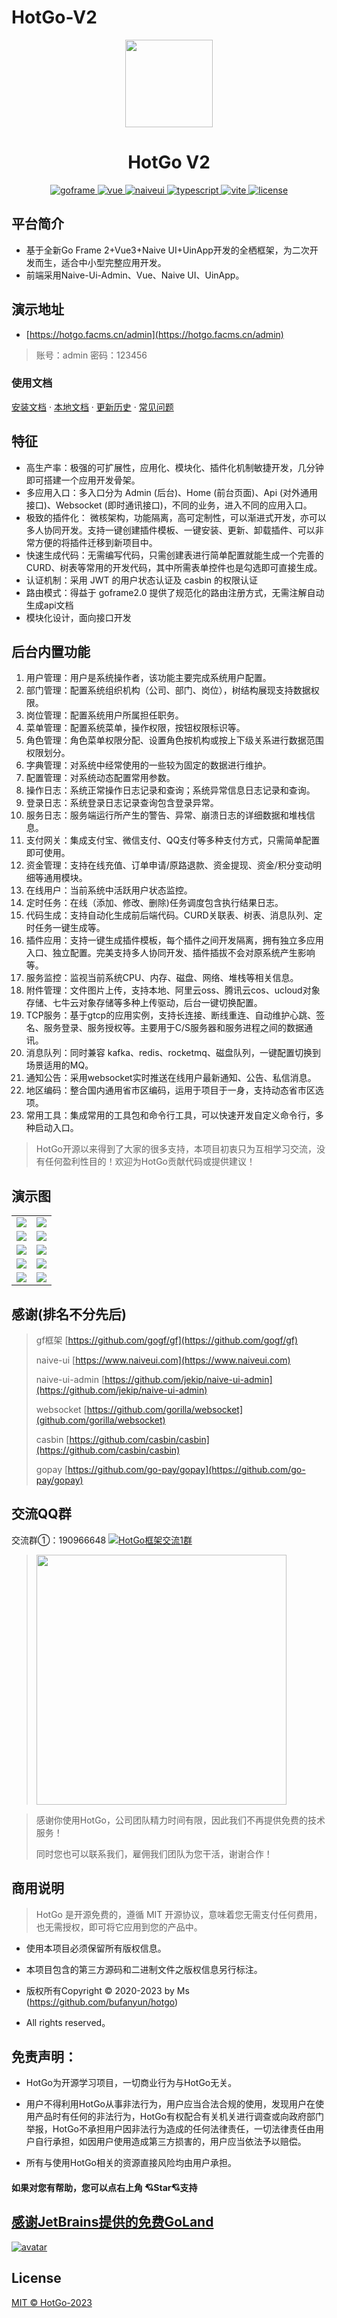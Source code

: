 # HotGo-V2
<div align="center">
	<img width="140px" src="https://bufanyun.cn-bj.ufileos.com/hotgo/logo.sig.png">
    <p>
        <h1>HotGo V2</h1>
    </p>
    <p align="center">
        <a href="https://goframe.org/pages/viewpage.action?pageId=1114119" target="_blank">
	        <img src="https://img.shields.io/badge/goframe-2.4-green" alt="goframe">
	    </a>
	    <a href="https://v3.vuejs.org/" target="_blank">
	        <img src="https://img.shields.io/badge/vue.js-vue3.x-green" alt="vue">
	    </a>
	    <a href="https://www.naiveui.com" target="_blank">
	        <img src="https://img.shields.io/badge/naiveui-%3E2.0.0-blue" alt="naiveui">
	    </a>
		<a href="https://www.tslang.cn/" target="_blank">
	        <img src="https://img.shields.io/badge/typescript-%3E4.0.0-blue" alt="typescript">
	    </a>
		<a href="https://vitejs.dev/" target="_blank">
		    <img src="https://img.shields.io/badge/vite-%3E2.0.0-yellow" alt="vite">
		</a>
		<a href="https://github.com/bufanyun/hotgo/blob/v2.0/LICENSE" target="_blank">
		    <img src="https://img.shields.io/badge/license-MIT-success" alt="license">
		</a>
	</p>
</div>


## 平台简介
* 基于全新Go Frame 2+Vue3+Naive UI+UinApp开发的全栖框架，为二次开发而生，适合中小型完整应用开发。
* 前端采用Naive-Ui-Admin、Vue、Naive UI、UinApp。

## 演示地址
-  [https://hotgo.facms.cn/admin](https://hotgo.facms.cn/admin)
>  账号：admin  密码：123456

### 使用文档

[安装文档](docs/guide-zh-CN/start-installation.md) · [本地文档](docs/guide-zh-CN/README.md) · [更新历史](docs/guide-zh-CN/start-update-log.md) · [常见问题](docs/guide-zh-CN/start-issue.md)


## 特征
* 高生产率：极强的可扩展性，应用化、模块化、插件化机制敏捷开发，几分钟即可搭建一个应用开发骨架。
* 多应用入口：多入口分为 Admin (后台)、Home (前台页面)、Api (对外通用接口)、Websocket (即时通讯接口)，不同的业务，进入不同的应用入口。
* 极致的插件化： 微核架构，功能隔离，高可定制性，可以渐进式开发，亦可以多人协同开发。支持一键创建插件模板、一键安装、更新、卸载插件、可以非常方便的将插件迁移到新项目中。
* 快速生成代码：无需编写代码，只需创建表进行简单配置就能生成一个完善的 CURD、树表等常用的开发代码，其中所需表单控件也是勾选即可直接生成。
* 认证机制：采用 JWT 的用户状态认证及 casbin 的权限认证
* 路由模式：得益于 goframe2.0 提供了规范化的路由注册方式，无需注解自动生成api文档
* 模块化设计，面向接口开发


## 后台内置功能
1. 用户管理：用户是系统操作者，该功能主要完成系统用户配置。
2. 部门管理：配置系统组织机构（公司、部门、岗位），树结构展现支持数据权限。
3. 岗位管理：配置系统用户所属担任职务。
4. 菜单管理：配置系统菜单，操作权限，按钮权限标识等。
5. 角色管理：角色菜单权限分配、设置角色按机构或按上下级关系进行数据范围权限划分。
6. 字典管理：对系统中经常使用的一些较为固定的数据进行维护。
7. 配置管理：对系统动态配置常用参数。
8. 操作日志：系统正常操作日志记录和查询；系统异常信息日志记录和查询。
9. 登录日志：系统登录日志记录查询包含登录异常。
10. 服务日志：服务端运行所产生的警告、异常、崩溃日志的详细数据和堆栈信息。
11. 支付网关：集成支付宝、微信支付、QQ支付等多种支付方式，只需简单配置即可使用。
12. 资金管理：支持在线充值、订单申请/原路退款、资金提现、资金/积分变动明细等通用模块。
13. 在线用户：当前系统中活跃用户状态监控。
14. 定时任务：在线（添加、修改、删除)任务调度包含执行结果日志。
15. 代码生成：支持自动化生成前后端代码。CURD关联表、树表、消息队列、定时任务一键生成等。
16. 插件应用：支持一键生成插件模板，每个插件之间开发隔离，拥有独立多应用入口、独立配置。完美支持多人协同开发、插件插拔不会对原系统产生影响等。
17. 服务监控：监视当前系统CPU、内存、磁盘、网络、堆栈等相关信息。
18. 附件管理：文件图片上传，支持本地、阿里云oss、腾讯云cos、ucloud对象存储、七牛云对象存储等多种上传驱动，后台一键切换配置。
19. TCP服务：基于gtcp的应用实例，支持长连接、断线重连、自动维护心跳、签名、服务登录、服务授权等。主要用于C/S服务器和服务进程之间的数据通讯。
20. 消息队列：同时兼容 kafka、redis、rocketmq、磁盘队列，一键配置切换到场景适用的MQ。
21. 通知公告：采用websocket实时推送在线用户最新通知、公告、私信消息。
22. 地区编码：整合国内通用省市区编码，运用于项目于一身，支持动态省市区选项。
23. 常用工具：集成常用的工具包和命令行工具，可以快速开发自定义命令行，多种启动入口。


> HotGo开源以来得到了大家的很多支持，本项目初衷只为互相学习交流，没有任何盈利性目的！欢迎为HotGo贡献代码或提供建议！


## 演示图

<table>
    <tr>
        <td><img src="https://bufanyun.cn-bj.ufileos.com/hotgo/example/1.png"/></td>
        <td><img src="https://bufanyun.cn-bj.ufileos.com/hotgo/example/2.png"/></td>
    </tr>
    <tr>
        <td><img src="https://bufanyun.cn-bj.ufileos.com/hotgo/example/3.png"/></td>
        <td><img src="https://bufanyun.cn-bj.ufileos.com/hotgo/example/4.png"/></td>
    </tr>
    <tr>
        <td><img src="https://bufanyun.cn-bj.ufileos.com/hotgo/example/5.png"/></td>
        <td><img src="https://bufanyun.cn-bj.ufileos.com/hotgo/example/6.png"/></td>
    </tr>
    <tr>
        <td><img src="https://bufanyun.cn-bj.ufileos.com/hotgo/example/7.png"/></td>
        <td><img src="https://bufanyun.cn-bj.ufileos.com/hotgo/example/8.png"/></td>
    </tr>
    <tr>
        <td><img src="https://bufanyun.cn-bj.ufileos.com/hotgo/example/9.png"/></td>
        <td><img src="https://bufanyun.cn-bj.ufileos.com/hotgo/example/10.png"/></td>
    </tr>
</table>

## 感谢(排名不分先后)
> gf框架 [https://github.com/gogf/gf](https://github.com/gogf/gf)
>
> naive-ui [https://www.naiveui.com](https://www.naiveui.com)
>
> naive-ui-admin [https://github.com/jekip/naive-ui-admin](https://github.com/jekip/naive-ui-admin)
>
> websocket [https://github.com/gorilla/websocket](github.com/gorilla/websocket)
> 
> casbin [https://github.com/casbin/casbin](https://github.com/casbin/casbin)
>
> gopay [https://github.com/go-pay/gopay](https://github.com/go-pay/gopay)



## 交流QQ群
交流群①：190966648  <a target="_blank" href="https://qm.qq.com/cgi-bin/qm/qr?k=mJafkvme3VNyiQlCFIFNRtY8Xlr7pj9U&jump_from=webapi&authKey=jL10vIESr+vO8wpxwyd6DlChzkrbHpzN9uhAsIHgAinL/Vvd+nvuRyilf2UqUlCy"><img border="0" src="https://bufanyun.cn-bj.ufileos.com/hotgo/group.png" alt="HotGo框架交流1群" title="HotGo框架交流1群"></a>
> <img src="https://bufanyun.cn-bj.ufileos.com/hotgo/hotgo1qun.png" width="400px"/>  


> 感谢你使用HotGo，公司团队精力时间有限，因此我们不再提供免费的技术服务！
>
> 同时您也可以联系我们，雇佣我们团队为您干活，谢谢合作！


## 商用说明

> HotGo 是开源免费的，遵循 MIT 开源协议，意味着您无需支付任何费用，也无需授权，即可将它应用到您的产品中。

* 使用本项目必须保留所有版权信息。

* 本项目包含的第三方源码和二进制文件之版权信息另行标注。

* 版权所有Copyright © 2020-2023 by Ms (https://github.com/bufanyun/hotgo)

* All rights reserved。


## 免责声明：
* HotGo为开源学习项目，一切商业行为与HotGo无关。

* 用户不得利用HotGo从事非法行为，用户应当合法合规的使用，发现用户在使用产品时有任何的非法行为，HotGo有权配合有关机关进行调查或向政府部门举报，HotGo不承担用户因非法行为造成的任何法律责任，一切法律责任由用户自行承担，如因用户使用造成第三方损害的，用户应当依法予以赔偿。

* 所有与使用HotGo相关的资源直接风险均由用户承担。


#### 如果对您有帮助，您可以点右上角 💘Star💘支持



## [感谢JetBrains提供的免费GoLand](https://jb.gg/OpenSource)
[![avatar](https://camo.githubusercontent.com/323657c6e81419b8e151e9da4c71f409e3fcc65d630535170c59fe4807dbc905/68747470733a2f2f676f6672616d652e6f72672f646f776e6c6f61642f7468756d626e61696c732f313131343131392f6a6574627261696e732e706e67)](https://jb.gg/OpenSource)


## License
[MIT © HotGo-2023](./LICENSE)
  


  

